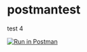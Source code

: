 # postmantest
test 4


[![Run in Postman](https://run.pstmn.io/button.svg)](https://toothapps.postman.co/collection/9685280-43ba3506-68a3-4cd1-bcae-66e8cb72e058?source=rip_markdown)

